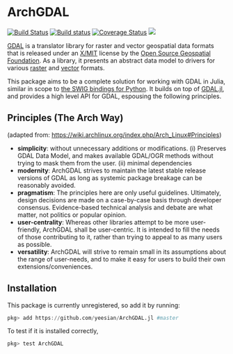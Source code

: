 # ArchGDAL

[![Build Status](https://travis-ci.org/yeesian/ArchGDAL.jl.svg?branch=master)](https://travis-ci.org/yeesian/ArchGDAL.jl)
[![Build status](https://ci.appveyor.com/api/projects/status/github/yeesian/ArchGDAL.jl?svg=true&branch=master)](https://ci.appveyor.com/project/NgYeeSian/archgdal-jl/branch/master)
[![Coverage Status](https://coveralls.io/repos/github/yeesian/ArchGDAL.jl/badge.svg?branch=master)](https://coveralls.io/github/yeesian/ArchGDAL.jl?branch=master)
[![](https://img.shields.io/badge/docs-latest-blue.svg)](https://yeesian.github.io/ArchGDAL.jl/latest)

[GDAL](http://gdal.org/) is a translator library for raster and vector geospatial data formats that is released under an [X/MIT](https://trac.osgeo.org/gdal/wiki/FAQGeneral#WhatlicensedoesGDALOGRuse) license by the [Open Source Geospatial Foundation](http://www.osgeo.org/). As a library, it presents an abstract data model to drivers for various [raster](http://www.gdal.org/formats_list.html) and [vector](http://www.gdal.org/ogr_formats.html) formats.

This package aims to be a complete solution for working with GDAL in Julia, similar in scope to [the SWIG bindings for Python](https://pypi.python.org/pypi/GDAL/). It builds on top of [GDAL.jl](https://github.com/JuliaGeo/GDAL.jl), and provides a high level API for GDAL, espousing the following principles.

## Principles (The Arch Way)
(adapted from: https://wiki.archlinux.org/index.php/Arch_Linux#Principles)

- **simplicity**: without unnecessary additions or modifications.
    (i) Preserves GDAL Data Model, and makes available GDAL/OGR methods without trying to mask them from the user.
    (ii) minimal dependencies
- **modernity**: ArchGDAL strives to maintain the latest stable release versions of GDAL as long as systemic package breakage can be reasonably avoided.
- **pragmatism**: The principles here are only useful guidelines. Ultimately, design decisions are made on a case-by-case basis through developer consensus. Evidence-based technical analysis and debate are what matter, not politics or popular opinion.
- **user-centrality**: Whereas other libraries attempt to be more user-friendly, ArchGDAL shall be user-centric. It is intended to fill the needs of those contributing to it, rather than trying to appeal to as many users as possible.
- **versatility**: ArchGDAL will strive to remain small in its assumptions about the range of user-needs, and to make it easy for users to build their own extensions/conveniences.

## Installation
This package is currently unregistered, so add it by running:

```julia
pkg> add https://github.com/yeesian/ArchGDAL.jl #master
```

To test if it is installed correctly,

```julia
pkg> test ArchGDAL
```
